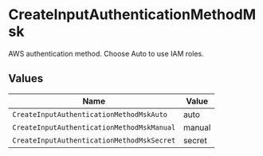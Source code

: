 # CreateInputAuthenticationMethodMsk

AWS authentication method. Choose Auto to use IAM roles.


## Values

| Name                                       | Value                                      |
| ------------------------------------------ | ------------------------------------------ |
| `CreateInputAuthenticationMethodMskAuto`   | auto                                       |
| `CreateInputAuthenticationMethodMskManual` | manual                                     |
| `CreateInputAuthenticationMethodMskSecret` | secret                                     |